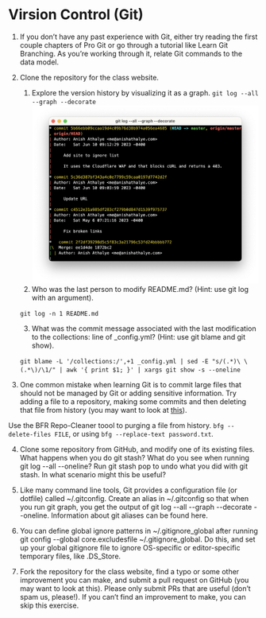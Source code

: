 # Virsion Control (Git)

1. If you don’t have any past experience with Git, either try reading the first couple chapters of Pro Git or go through a tutorial like Learn Git Branching. As you’re working through it, relate Git commands to the data model.
2. Clone the repository for the class website.
   1. Explore the version history by visualizing it as a graph.
   `git log --all --graph --decorate`
   ![alt](./imgs/git%20graph.png)
   2. Who was the last person to modify README.md? (Hint: use git log with an argument).

   `git log -n 1 README.md`

   3. What was the commit message associated with the last modification to the collections: line of _config.yml? (Hint: use git blame and git show).

   `git blame -L '/collections:/',+1 _config.yml | sed -E "s/(.*)\ \(.*\)/\1/" | awk '{ print $1; }' | xargs git show -s --oneline`

3. One common mistake when learning Git is to commit large files that should not be managed by Git or adding sensitive information. Try adding a file to a repository, making some commits and then deleting that file from history (you may want to look at [this](https://docs.github.com/en/authentication/keeping-your-account-and-data-secure/removing-sensitive-data-from-a-repository "alt")).

Use the BFR Repo-Cleaner toool to purging a file from history. `bfg --delete-files FILE`, or using `bfg --replace-text password.txt`.

4. Clone some repository from GitHub, and modify one of its existing files. What happens when you do git stash? What do you see when running git log --all --oneline? Run git stash pop to undo what you did with git stash. In what scenario might this be useful?

5. Like many command line tools, Git provides a configuration file (or dotfile) called ~/.gitconfig. Create an alias in ~/.gitconfig so that when you run git graph, you get the output of git log --all --graph --decorate --oneline. Information about git aliases can be found here.

6. You can define global ignore patterns in ~/.gitignore_global after running git config --global core.excludesfile ~/.gitignore_global. Do this, and set up your global gitignore file to ignore OS-specific or editor-specific temporary files, like .DS_Store.

7. Fork the repository for the class website, find a typo or some other improvement you can make, and submit a pull request on GitHub (you may want to look at this). Please only submit PRs that are useful (don’t spam us, please!). If you can’t find an improvement to make, you can skip this exercise.
